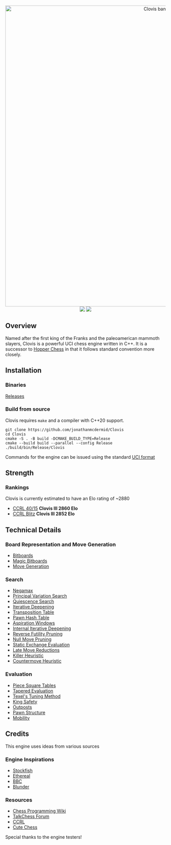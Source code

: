 <div align="center" style="padding-top: 60px">
    <img src="/img/ClovisBanner.png" alt="Clovis banner" width="945px" height="auto">
    <br>
    <img src="https://img.shields.io/github/downloads/jonathanmcdermid/Clovis/total?color=red&style=for-the-badge">
    <img src="https://shields.io/github/v/release/jonathanmcdermid/Clovis?label=Latest%20release&color=blueviolet&style=for-the-badge">
    <br>
</div>

## Overview

Named after the first king of the Franks and the paleoamerican mammoth slayers, Clovis is a powerful UCI chess engine written in C++. It is a successor to [Hopper Chess](https://github.com/jonathanmcdermid/Hopper-Chess-Engine) in that it follows standard convention more closely. 

## Installation

### Binaries

[Releases](https://github.com/jonathanmcdermid/Clovis/releases)

### Build from source

Clovis requires `make` and a compiler with C++20 support.

```
git clone https://github.com/jonathanmcdermid/Clovis
cd Clovis
cmake -S . -B build -DCMAKE_BUILD_TYPE=Release
cmake --build build --parallel --config Release
./build/bin/Release/Clovis
```

Commands for the engine can be issued using the standard [UCI format](http://page.mi.fu-berlin.de/block/uci.htm)

## Strength

### Rankings

Clovis is currently estimated to have an Elo rating of ~2880

- [CCRL 40/15](https://ccrl.chessdom.com/ccrl/4040/) **Clovis III 2860 Elo**
- [CCRL Blitz](https://ccrl.chessdom.com/ccrl/404/) **Clovis III 2852 Elo**

## Technical Details

### Board Representation and Move Generation

- [Bitboards](https://www.chessprogramming.org/Bitboards)
- [Magic Bitboards](https://www.chessprogramming.org/Magic_Bitboards)
- [Move Generation](https://www.chessprogramming.org/Move_Generation)

### Search

- [Negamax](https://www.chessprogramming.org/Negamax)
- [Principal Variation Search](https://www.chessprogramming.org/Principal_Variation_Search)
- [Quiescence Search](https://www.chessprogramming.org/Quiescence_Search)
- [Iterative Deepening](https://www.chessprogramming.org/Iterative_Deepening)
- [Transposition Table](https://www.chessprogramming.org/Transposition_Table)
- [Pawn Hash Table](https://www.chessprogramming.org/Pawn_Hash_Table)
- [Aspiration Windows](https://www.chessprogramming.org/Aspiration_Windows)
- [Internal Iterative Deepening](https://www.chessprogramming.org/Internal_Iterative_Deepening)
- [Reverse Futility Pruning](https://www.chessprogramming.org/Reverse_Futility_Pruning)
- [Null Move Pruning](https://www.chessprogramming.org/Null_Move_Pruning)
- [Static Exchange Evaluation](https://www.chessprogramming.org/Static_Exchange_Evaluation)
- [Late Move Reductions](https://www.chessprogramming.org/Late_Move_Reductions)
- [Killer Heuristic](https://www.chessprogramming.org/Killer_Heuristic)
- [Countermove Heuristic](https://www.chessprogramming.org/Countermove_Heuristic)

### Evaluation

- [Piece Square Tables](https://www.chessprogramming.org/Piece-Square_Tables)
- [Tapered Evaluation](https://www.chessprogramming.org/Tapered_Eval)
- [Texel's Tuning Method](https://www.chessprogramming.org/Texel%27s_Tuning_Method)
- [King Safety](https://www.chessprogramming.org/King_Safety)
- [Outposts](https://www.chessprogramming.org/Outposts)
- [Pawn Structure](https://www.chessprogramming.org/Pawn_Structure)
- [Mobility](https://www.chessprogramming.org/Mobility)

## Credits

This engine uses ideas from various sources

### Engine Inspirations

- [Stockfish](https://github.com/official-stockfish/Stockfish)
- [Ethereal](https://github.com/AndyGrant/Ethereal)
- [BBC](https://github.com/maksimKorzh/bbc)
- [Blunder](https://github.com/algerbrex/blunder)

### Resources

- [Chess Programming Wiki](https://www.chessprogramming.org/Main_Page)
- [TalkChess Forum](http://talkchess.com/forum3/viewforum.php?f=7)
- [CCRL](https://kirill-kryukov.com/chess/discussion-board/viewforum.php?f=7)
- [Cute Chess](https://cutechess.com/)

Special thanks to the engine testers!
